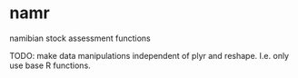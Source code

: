 namr
====

namibian stock assessment functions

TODO: make data manipulations independent of plyr and reshape. I.e. only use base R functions.
